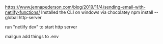 https://www.jennapederson.com/blog/2019/11/4/sending-email-with-netlify-functions/
Installed the CLI on windows via chocolatey
npm install --global http-server

run "netlify dev" to start http server

mailgun
add things to .env
